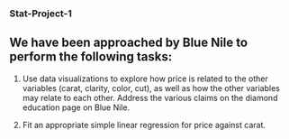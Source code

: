 ### Stat-Project-1

## We have been approached by Blue Nile to perform the following tasks:

1. Use data visualizations to explore how price is related to the other variables (carat, clarity, color, cut), as well as how the other variables may relate to each other. Address the various claims on the diamond education page on Blue Nile.

2. Fit an appropriate simple linear regression for price against carat.